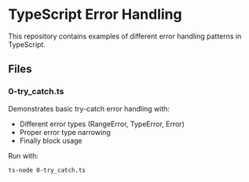 # TypeScript Error Handling

This repository contains examples of different error handling patterns in TypeScript.

## Files

### 0-try_catch.ts
Demonstrates basic try-catch error handling with:
- Different error types (RangeError, TypeError, Error)
- Proper error type narrowing
- Finally block usage

Run with:
```bash
ts-node 0-try_catch.ts
